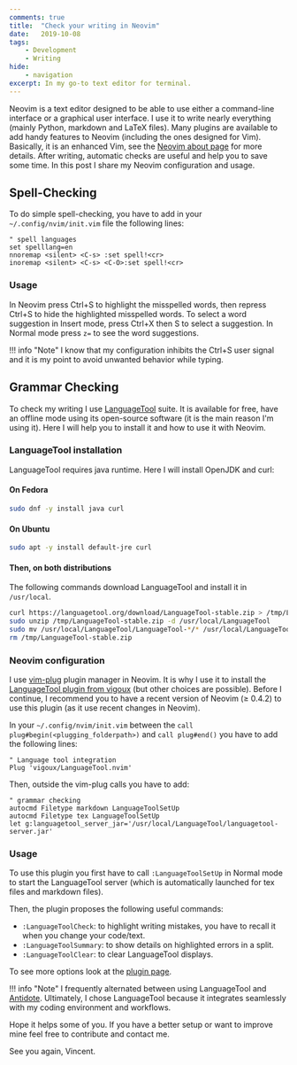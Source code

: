 ```yaml
---
comments: true
title:  "Check your writing in Neovim"
date:   2019-10-08
tags:
    - Development
    - Writing
hide:
    - navigation
excerpt: In my go-to text editor for terminal.
---
```


Neovim is a text editor designed to be able to use either a command-line interface or a graphical user interface.
I use it to write nearly everything (mainly Python, markdown and LaTeX files).
Many plugins are available to add handy features to Neovim (including the ones designed for Vim).
Basically, it is an enhanced Vim, see the [Neovim about page](https://neovim.io/charter/) for more details.
After writing, automatic checks are useful and help you to save some time.
In this post I share my Neovim configuration and usage.

## Spell-Checking

To do simple spell-checking, you have to add in your `~/.config/nvim/init.vim` file the following lines:

```
" spell languages
set spelllang=en
nnoremap <silent> <C-s> :set spell!<cr>
inoremap <silent> <C-s> <C-O>:set spell!<cr>
```

### Usage

In Neovim press Ctrl+S to highlight the misspelled words, then repress Ctrl+S to hide the highlighted misspelled words.
To select a word suggestion in Insert mode, press Ctrl+X then S to select a suggestion.
In Normal mode press `z=` to see the word suggestions.

!!! info "Note"
    I know that my configuration inhibits the Ctrl+S user signal and it is my point to avoid unwanted behavior while typing.

## Grammar Checking

To check my writing I use [LanguageTool](https://www.languagetool.org/) suite.
It is available for free, have an offline mode using its open-source software (it is the main reason I'm using it).
Here I will help you to install it and how to use it with Neovim.

### LanguageTool installation

LanguageTool requires java runtime.
Here I will install OpenJDK and curl:

#### On Fedora

```bash
sudo dnf -y install java curl
```

#### On Ubuntu

```bash
sudo apt -y install default-jre curl
```

#### Then, on both distributions

The following commands download LanguageTool and install it in `/usr/local`.

```bash
curl https://languagetool.org/download/LanguageTool-stable.zip > /tmp/LanguageTool-stable.zip
sudo unzip /tmp/LanguageTool-stable.zip -d /usr/local/LanguageTool
sudo mv /usr/local/LanguageTool/LanguageTool-*/* /usr/local/LanguageTool/
rm /tmp/LanguageTool-stable.zip
```

### Neovim configuration

I use [vim-plug](https://github.com/junegunn/vim-plug) plugin manager in Neovim.
It is why I use it to install the [LanguageTool plugin from vigoux](https://github.com/vigoux/LanguageTool.nvim) (but other choices are possible).
Before I continue, I recommend you to have a recent version of Neovim (&ge; 0.4.2) to use this plugin (as it use recent changes in Neovim).

In your `~/.config/nvim/init.vim` between the `call plug#begin(<plugging_folderpath>)` and `call plug#end()` you have to add the following lines:

```
" Language tool integration
Plug 'vigoux/LanguageTool.nvim'
```

Then, outside the vim-plug calls you have to add:

```
" grammar checking
autocmd Filetype markdown LanguageToolSetUp
autocmd Filetype tex LanguageToolSetUp
let g:languagetool_server_jar='/usr/local/LanguageTool/languagetool-server.jar'
```

### Usage

To use this plugin you first have to call `:LanguageToolSetUp` in Normal mode to start the LanguageTool server (which is automatically launched for tex files and markdown files).

Then, the plugin proposes the following useful commands:

* `:LanguageToolCheck`: to highlight writing mistakes, you have to recall it when you change your code/text.
* `:LanguageToolSummary`: to show details on highlighted errors in a split.
* `:LanguageToolClear`: to clear LanguageTool displays.

To see more options look at the [plugin page](https://github.com/vigoux/LanguageTool.nvim).

!!! info "Note"
    I frequently alternated between using LanguageTool and [Antidote](https://www.antidote.info/en).
    Ultimately, I chose LanguageTool because it integrates seamlessly with my coding environment and workflows.

Hope it helps some of you.
If you have a better setup or want to improve mine feel free to contribute and contact me.

See you again, Vincent.
